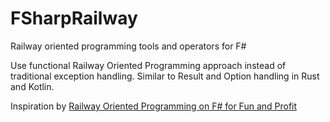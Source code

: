 # FSharpRailway
Railway oriented programming tools and operators for F#

Use functional Railway Oriented Programming approach instead of traditional exception handling. Similar to Result and Option handling in Rust and Kotlin.



Inspiration by [Railway Oriented Programming on F# for Fun and Profit]( https://fsharpforfunandprofit.com/rop/)
